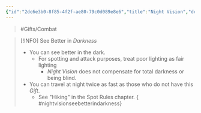 ```yaml
---
{"id":"2dc6e3b0-8f85-4f2f-ae80-79c0d089e8e6","title":"Night Vision","description":"See better in darkness.","publish":true,"date_created":"Sunday, March 31st 2024, 5:13:18 pm","date_modified":"Sunday, March 31st 2024, 7:53:21 pm","path":"Tabletop/Campaigns/And A Thousand Years More/Inventory/Gifts/Night Vision.md","permalink":"/tabletop/campaigns/and-a-thousand-years-more/inventory/gifts/night-vision/","PassFrontmatter":true}
---
```



> #Gifts/Combat

> [!INFO] See Better in *Darkness*
> - You can see better in the dark.
> 	- For spotting and attack purposes, treat poor lighting as fair lighting
> 		- *Night Vision* does not compensate for total darkness or being blind.
> - You can travel at night twice as fast as those who do not have this *Gift*.
> 	- See "Hiking" in the Spot Rules chapter.
{ #nightvisionseebetterindarkness}


